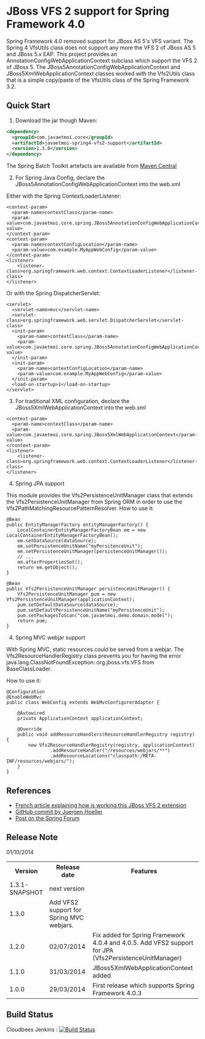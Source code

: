 # JBoss VFS 2 support for Spring Framework 4.0 #

Spring Framework 4.0 removed support for JBoss AS 5's VFS variant. The Spring 4 VfsUtils class does not support any more the VFS 2 of JBoss AS 5 and JBoss 5.x EAP.
This project provides an AnnotationConfigWebApplicationContext subclass which support the VFS 2 of JBoss 5.
The JBoss5AnnotationConfigWebApplicationContext and JBoss5XmlWebApplicationContext classes worked with the Vfs2Utils class that is a simple copy/paste of the VfsUtils class of the Spring Framework 3.2.

## Quick Start ##

1. Download the jar though Maven:

```xml
<dependency>
  <groupId>com.javaetmoi.core</groupId>
  <artifactId>javaetmoi-spring4-vfs2-support</artifactId>
  <version>1.3.0</version>
</dependency> 
```

The Spring Batch Toolkit artefacts are available from [Maven Central](http://repo1.maven.org/maven2/com/javaetmoi/core/javaetmoi-spring4-vfs2-support/)

2. For Spring Java Config, declare the JBoss5AnnotationConfigWebApplicationContext into the web.xml

Either with the Spring ContextLoaderListener:
```
<context-param>
  <param-name>contextClass</param-name>
  <param-value>com.javaetmoi.core.spring.JBoss5AnnotationConfigWebApplicationContext</param-value>
</context-param>
<context-param>
  <param-name>contextConfigLocation</param-name>
  <param-value>com.example.MyAppWebConfig</param-value>
</context-param>
<listener>
    <listener-class>org.springframework.web.context.ContextLoaderListener</listener-class>
</listener>
```

Or with the Spring DispatcherServlet:
```
<servlet>
  <servlet-name>mvc</servlet-name>
  <servlet-class>org.springframework.web.servlet.DispatcherServlet</servlet-class>
  <init-param>
    <param-name>contextClass</param-name>
    <param-value>com.javaetmoi.core.spring.JBoss5AnnotationConfigWebApplicationContext</param-value>
  </init-param>
  <init-param>
    <param-name>contextConfigLocation</param-name>
    <param-value>com.example.MyAppWebConfig</param-value>
  </init-param>
  <load-on-startup>1</load-on-startup>
</servlet>
```

3. For traditional XML configuration, declare the JBoss5XmlWebApplicationContext into the web.xml 

```
<context-param>
  <param-name>contextClass</param-name>
  <param-value>com.javaetmoi.core.spring.JBoss5XmlWebApplicationContext</param-value>
</context-param>
<listener>
    <listener-class>org.springframework.web.context.ContextLoaderListener</listener-class>
</listener>
```
 
4. Spring JPA support

This module provides the Vfs2PersistenceUnitManager class that extends the Vfs2PersistenceUnitManager from Spring ORM
in order to use the Vfs2PathMatchingResourcePatternResolver.
How to use it: 
 
```
@Bean
public EntityManagerFactory entityManagerFactory() {
    LocalContainerEntityManagerFactoryBean em = new LocalContainerEntityManagerFactoryBean();
    em.setDataSource(dataSource);
    em.setPersistenceUnitName("myPersitenceUnit");
    em.setPersistenceUnitManager(persistenceUnitManager());
    // ...
    em.afterPropertiesSet();
    return em.getObject();
}

@Bean
public Vfs2PersistenceUnitManager persistenceUnitManager() {
    Vfs2PersistenceUnitManager pum = new Vfs2PersistenceUnitManager(applicationContext);
    pum.setDefaultDataSource(dataSource);
    pum.setDefaultPersistenceUnitName("myPersitenceUnit");
    pum.setPackagesToScan("com.javaetmoi.demo.domain.model");
    return pum;
} 
 ```

4. Spring MVC webjar support

With Spring MVC, static resources could be served from a webjar.
The Vfs2ResourceHandlerRegistry class prevents you for having the error java.lang.ClassNotFoundException: org.jboss.vfs.VFS from BaseClassLoader. 

How to use it:
```
@Configuration
@EnableWebMvc
public class WebConfig extends WebMvcConfigurerAdapter {

    @Autowired
    private ApplicationContext applicationContext;
    
    @Override
    public void addResourceHandlers(ResourceHandlerRegistry registry) {
        new Vfs2ResourceHandlerRegistry(registry, applicationContext)
                .addResourceHandler("/resources/webjars/**")
                .addResourceLocations("classpath:/META-INF/resources/webjars/");
    }
}
```

## References ##
* [French article explaining how is working this JBoss VFS 2 extension](http://javaetmoi.com/2014/04/support-vfs2-jboss5-spring4/)
* [GitHub commit by Juergen Hoeller](https://github.com/spring-projects/spring-framework/commit/ca194261a42a0a4f0c8bdc36f447e1029a7d2e3e)
* [Post on the Spring Forum](http://forum.spring.io/forum/spring-projects/container/744173-spring-4-doesn-t-support-vfs2)


## Release Note ##

<table>
  <tr>
    <th>Version</th><th>Release date</th><th>Features</th>
  </tr>
  <tr>
    <td>1.3.1-SNAPSHOT</td><td>next version</td><td></td>
  </tr>  
  <tr>
    <td>1.3.0</td>01/10/2014<td>Add VFS2 support for Spring MVC webjars.</td><td></td>
  </tr>  
  <tr>
    <td>1.2.0</td><td>02/07/2014</td><td>Fix added for Spring Framework 4.0.4 and 4.0.5. Add VFS2 support for JPA (Vfs2PersistenceUnitManager)</td>
  </tr>
  <tr>
    <td>1.1.0</td><td>31/03/2014</td><td>JBoss5XmlWebApplicationContext added</td>
  </tr>  
  <tr>
    <td>1.0.0</td><td>29/03/2014</td><td>First release which supports Spring Framework 4.0.3</td>
  </tr>
</table>

## Build Status ##

Cloudbees Jenkins : [![Build
Status](https://javaetmoi.ci.cloudbees.com/job/spring4-vfs2-support/badge/icon)](https://javaetmoi.ci.cloudbees.com/job/spring4-vfs2-support/)
